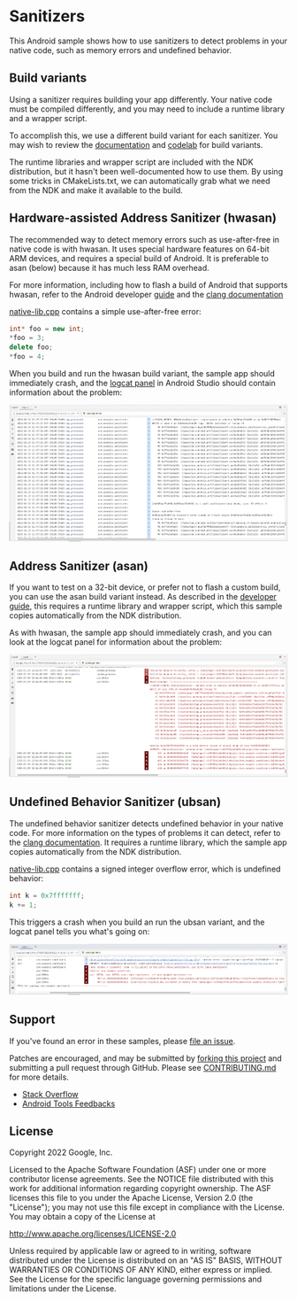 # Sanitizers

This Android sample shows how to use sanitizers to detect problems in your
native code, such as memory errors and undefined behavior.

## Build variants

Using a sanitizer requires building your app differently. Your native code must
be compiled differently, and you may need to include a runtime library and a
wrapper script.

To accomplish this, we use a different build variant for each sanitizer. You may
wish to review the
[documentation](https://developer.android.com/studio/build/build-variants) and
[codelab](https://developer.android.com/codelabs/build-variants) for build
variants.

The runtime libraries and wrapper script are included with the NDK distribution,
but it hasn't been well-documented how to use them. By using some tricks in
CMakeLists.txt, we can automatically grab what we need from the NDK and make it
available to the build.

## Hardware-assisted Address Sanitizer (hwasan)

The recommended way to detect memory errors such as use-after-free in native
code is with hwasan. It uses special hardware features on 64-bit ARM devices,
and requires a special build of Android. It is preferable to asan (below)
because it has much less RAM overhead.

For more information, including how to flash a build of Android that supports
hwasan, refer to the Android developer
[guide](https://developer.android.com/ndk/guides/hwasan) and the
[clang documentation](https://clang.llvm.org/docs/HardwareAssistedAddressSanitizerDesign.html)

[native-lib.cpp](app/src/main/cpp/native-lib.cpp) contains a simple
use-after-free error:

```C++
int* foo = new int;
*foo = 3;
delete foo;
*foo = 4;
```

When you build and run the hwasan build variant, the sample app should
immediately crash, and the
[logcat panel](https://developer.android.com/studio/debug/logcat) in Android
Studio should contain information about the problem:

![hwasan](hwasan.png)

## Address Sanitizer (asan)

If you want to test on a 32-bit device, or prefer not to flash a custom build,
you can use the asan build variant instead. As described in the
[developer guide](https://developer.android.com/ndk/guides/asan), this requires
a runtime library and wrapper script, which this sample copies automatically
from the NDK distribution.

As with hwasan, the sample app should immediately crash, and you can look at the
logcat panel for information about the problem:

![asan](asan.png)

## Undefined Behavior Sanitizer (ubsan)

The undefined behavior sanitizer detects undefined behavior in your native code.
For more information on the types of problems it can detect, refer to the
[clang documentation](https://clang.llvm.org/docs/UndefinedBehaviorSanitizer.html).
It requires a runtime library, which the sample app copies automatically from
the NDK distribution.

[native-lib.cpp](app/src/main/cpp/native-lib.cpp) contains a signed integer
overflow error, which is undefined behavior:

```C++
int k = 0x7fffffff;
k += 1;
```

This triggers a crash when you build an run the ubsan variant, and the logcat
panel tells you what's going on:

![ubsan](ubsan.png)

## Support

If you've found an error in these samples, please
[file an issue](https://github.com/googlesamples/android-ndk/issues/new).

Patches are encouraged, and may be submitted by
[forking this project](https://github.com/googlesamples/android-ndk/fork) and
submitting a pull request through GitHub. Please see
[CONTRIBUTING.md](../CONTRIBUTING.md) for more details.

- [Stack Overflow](http://stackoverflow.com/questions/tagged/android-ndk)
- [Android Tools Feedbacks](http://tools.android.com/feedback)

## License

Copyright 2022 Google, Inc.

Licensed to the Apache Software Foundation (ASF) under one or more contributor
license agreements. See the NOTICE file distributed with this work for
additional information regarding copyright ownership. The ASF licenses this file
to you under the Apache License, Version 2.0 (the "License"); you may not use
this file except in compliance with the License. You may obtain a copy of the
License at

http://www.apache.org/licenses/LICENSE-2.0

Unless required by applicable law or agreed to in writing, software distributed
under the License is distributed on an "AS IS" BASIS, WITHOUT WARRANTIES OR
CONDITIONS OF ANY KIND, either express or implied. See the License for the
specific language governing permissions and limitations under the License.
